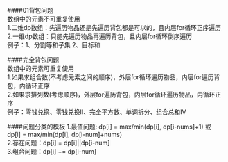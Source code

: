 ####01背包问题  
数组中的元素不可重复使用  
1.二维dp数组：先遍历物品还是先遍历背包都是可以的，且内层for循环正序遍历   
2.一维dp数组：只能先遍历物品再遍历背包，且内层for循环倒序遍历  
例子：1、分割等和子集  2、目标和  

####完全背包问题  
数组中的元素可重复使用  
1.如果求组合数(不考虑元素之间的顺序)，外层for循环遍历物品，内层for遍历背包，内循环正序  
2.如果求排列数(考虑顺序)，外层for遍历背包，内层for循环遍历物品，内循环正序  
例子：零钱兑换、零钱兑换II、完全平方数、单词拆分、组合总和IV  

####问题分类的模板
1.最值问题: dp[i] = max/min(dp[i], dp[i-nums]+1) 或 dp[i] = max/min(dp[i], dp[i-num]+nums)  
2.存在问题：dp[i] = dp[i]||dp[i-num]  
3.组合问题：dp[i] += dp[i-num]  


